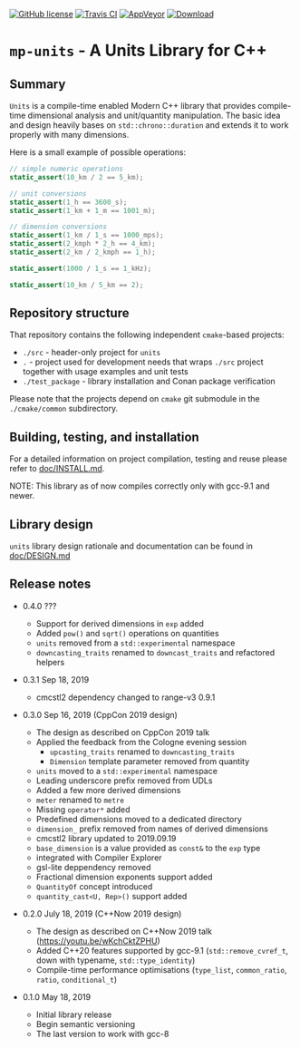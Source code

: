 [![GitHub license](https://img.shields.io/badge/license-MIT-blue.svg?maxAge=3600)](https://raw.githubusercontent.com/mpusz/units/master/LICENSE)
[![Travis CI](https://img.shields.io/travis/com/mpusz/units/master.svg?label=Travis%20CI)](https://travis-ci.com/mpusz/units)
[![AppVeyor](https://img.shields.io/appveyor/ci/mpusz/units/master.svg?label=AppVeyor)](https://ci.appveyor.com/project/mpusz/units)
[![Download](https://api.bintray.com/packages/mpusz/conan-mpusz/mp-units%3Ampusz/images/download.svg) ](https://bintray.com/mpusz/conan-mpusz/mp-units%3Ampusz/_latestVersion)

# `mp-units` - A Units Library for C++

## Summary

`Units` is a compile-time enabled Modern C++ library that provides compile-time dimensional
analysis and unit/quantity manipulation. The basic idea and design heavily bases on
`std::chrono::duration` and extends it to work properly with many dimensions. 

Here is a small example of possible operations:

```cpp
// simple numeric operations
static_assert(10_km / 2 == 5_km);

// unit conversions
static_assert(1_h == 3600_s);
static_assert(1_km + 1_m == 1001_m);

// dimension conversions
static_assert(1_km / 1_s == 1000_mps);
static_assert(2_kmph * 2_h == 4_km);
static_assert(2_km / 2_kmph == 1_h);

static_assert(1000 / 1_s == 1_kHz);

static_assert(10_km / 5_km == 2);
```

## Repository structure

That repository contains the following independent `cmake`-based projects:
 - `./src` - header-only project for `units`
 - `.` - project used for development needs that wraps `./src` project together with
   usage examples and unit tests
 - `./test_package` - library installation and Conan package verification
 
Please note that the projects depend on `cmake` git submodule in the `./cmake/common`
subdirectory.

## Building, testing, and installation

For a detailed information on project compilation, testing and reuse please refer to
[doc/INSTALL.md](doc/INSTALL.md).

NOTE: This library as of now compiles correctly only with gcc-9.1 and newer.  

## Library design

`units` library design rationale and documentation can be found in
[doc/DESIGN.md](doc/DESIGN.md) 

## Release notes

- 0.4.0 ???
  - Support for derived dimensions in `exp` added
  - Added `pow()` and `sqrt()` operations on quantities
  - `units` removed from a `std::experimental` namespace
  - `downcasting_traits` renamed to `downcast_traits` and refactored helpers

- 0.3.1 Sep 18, 2019
  - cmcstl2 dependency changed to range-v3 0.9.1

- 0.3.0 Sep 16, 2019 (CppCon 2019 design)
  - The design as described on CppCon 2019 talk
  - Applied the feedback from the Cologne evening session
    - `upcasting_traits` renamed to `downcasting_traits`
    - `Dimension` template parameter removed from quantity
  - `units` moved to a `std::experimental` namespace
  - Leading underscore prefix removed from UDLs
  - Added a few more derived dimensions
  - `meter` renamed to `metre`
  - Missing `operator*` added 
  - Predefined dimensions moved to a dedicated directory
  - `dimension_` prefix removed from names of derived dimensions
  - cmcstl2 library updated to 2019.09.19
  - `base_dimension` is a value provided as `const&` to the `exp` type
  - integrated with Compiler Explorer
  - gsl-lite deppendency removed
  - Fractional dimension exponents support added
  - `QuantityOf` concept introduced
  - `quantity_cast<U, Rep>()` support added 

- 0.2.0 July 18, 2019 (C++Now 2019 design)
  - The design as described on C++Now 2019 talk (https://youtu.be/wKchCktZPHU)
  - Added C++20 features supported by gcc-9.1 (`std::remove_cvref_t`, down with typename, `std::type_identity`)
  - Compile-time performance optimisations (`type_list`, `common_ratio`, `ratio`, `conditional_t`)

- 0.1.0 May 18, 2019
  - Initial library release
  - Begin semantic versioning
  - The last version to work with gcc-8
